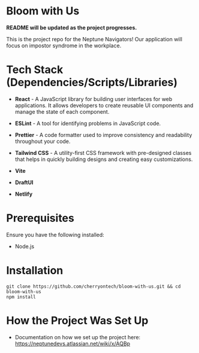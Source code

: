 # Bloom with Us

**README will be updated as the project progresses.**

This is the project repo for the Neptune Navigators! Our application will focus on impostor syndrome in the workplace.

# Tech Stack (Dependencies/Scripts/Libraries)

- **React** - A JavaScript library for building user interfaces for web applications. It allows developers to create reusable UI components and manage the state of each component.

- **ESLint** - A tool for identifying problems in JavaScript code.

- **Prettier** - A code formatter used to improve consistency and readability throughout your code.

- **Tailwind CSS** - A utility-first CSS framework with pre-designed classes that helps in quickly building designs and creating easy customizations.

- **Vite**

- **DraftUI**

- **Netlify**

# Prerequisites 
Ensure you have the following installed:

- Node.js

# Installation
```
git clone https://github.com/cherryontech/bloom-with-us.git && cd bloom-with-us
npm install
```
# How the Project Was Set Up  
- Documentation on how we set up the project here: https://neptunedevs.atlassian.net/wiki/x/AQBp 
